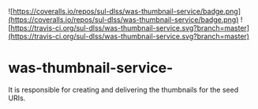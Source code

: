 ![https://coveralls.io/repos/sul-dlss/was-thumbnail-service/badge.png](https://coveralls.io/repos/sul-dlss/was-thumbnail-service/badge.png)
![https://travis-ci.org/sul-dlss/was-thumbnail-service.svg?branch=master](https://travis-ci.org/sul-dlss/was-thumbnail-service.svg?branch=master)
# was-thumbnail-service-
It is responsible for creating and delivering the thumbnails for the seed URIs.
